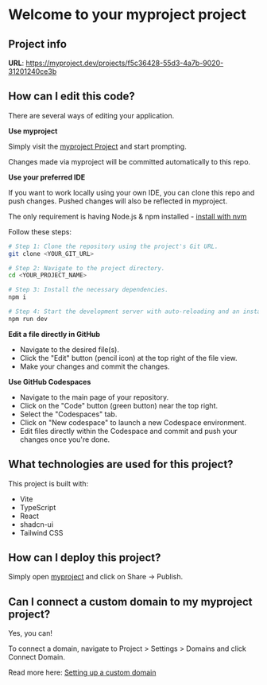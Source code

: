 # Welcome to your myproject project

## Project info

**URL**: https://myproject.dev/projects/f5c36428-55d3-4a7b-9020-31201240ce3b

## How can I edit this code?

There are several ways of editing your application.

**Use myproject**

Simply visit the [myproject Project](https://myproject.dev/projects/f5c36428-55d3-4a7b-9020-31201240ce3b) and start prompting.

Changes made via myproject will be committed automatically to this repo.

**Use your preferred IDE**

If you want to work locally using your own IDE, you can clone this repo and push changes. Pushed changes will also be reflected in myproject.

The only requirement is having Node.js & npm installed - [install with nvm](https://github.com/nvm-sh/nvm#installing-and-updating)

Follow these steps:

```sh
# Step 1: Clone the repository using the project's Git URL.
git clone <YOUR_GIT_URL>

# Step 2: Navigate to the project directory.
cd <YOUR_PROJECT_NAME>

# Step 3: Install the necessary dependencies.
npm i

# Step 4: Start the development server with auto-reloading and an instant preview.
npm run dev
```

**Edit a file directly in GitHub**

- Navigate to the desired file(s).
- Click the "Edit" button (pencil icon) at the top right of the file view.
- Make your changes and commit the changes.

**Use GitHub Codespaces**

- Navigate to the main page of your repository.
- Click on the "Code" button (green button) near the top right.
- Select the "Codespaces" tab.
- Click on "New codespace" to launch a new Codespace environment.
- Edit files directly within the Codespace and commit and push your changes once you're done.

## What technologies are used for this project?

This project is built with:

- Vite
- TypeScript
- React
- shadcn-ui
- Tailwind CSS

## How can I deploy this project?

Simply open [myproject](https://myproject.dev/projects/f5c36428-55d3-4a7b-9020-31201240ce3b) and click on Share -> Publish.

## Can I connect a custom domain to my myproject project?

Yes, you can!

To connect a domain, navigate to Project > Settings > Domains and click Connect Domain.

Read more here: [Setting up a custom domain](https://docs.myproject.dev/tips-tricks/custom-domain#step-by-step-guide)
